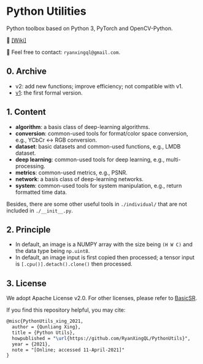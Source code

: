 # Python Utilities

Python toolbox based on Python 3, PyTorch and OpenCV-Python.

:notebook: [[Wiki]](https://github.com/RyanXingQL/PythonUtils/wiki)

:e-mail: Feel free to contact: `ryanxingql@gmail.com`.

## 0. Archive

- v2: add new functions; improve efficiency; not compatible with v1.
- [v1](https://github.com/RyanXingQL/PythonUtils/tree/2d339029cd97f2a4acba288869bcc13f7daaf7de): the first formal version.

## 1. Content

- **algorithm**: a basis class of deep-learning algorithms.
- **conversion**: common-used tools for format/color space conversion, e.g., YCbCr <-> RGB conversion.
- **dataset**: basic datasets and common-used functions, e.g., LMDB dataset.
- **deep learning**: common-used tools for deep learning, e.g., multi-processing.
- **metrics**: common-used metrics, e.g., PSNR.
- **network**: a basis class of deep-learning networks.
- **system**: common-used tools for system manipulation, e.g., return formatted time data.

Besides, there are some other useful tools in `./individual/` that are not included in `./__init__.py`.

## 2. Principle

- In default, an image is a NUMPY array with the size being `(H W C)` and the data type being `np.uint8`.
- In default, an image input is first copied then processed; a tensor input is `[.cpu()].detach().clone()` then processed.

## 3. License

We adopt Apache License v2.0. For other licenses, please refer to [BasicSR](https://github.com/xinntao/BasicSR/tree/master/LICENSE).

If you find this repository helpful, you may cite:

```tex
@misc{PythonUtils_xing_2021,
  author = {Qunliang Xing},
  title = {Python Utils},
  howpublished = "\url{https://github.com/RyanXingQL/PythonUtils}",
  year = {2021},
  note = "[Online; accessed 11-April-2021]"
}
```
